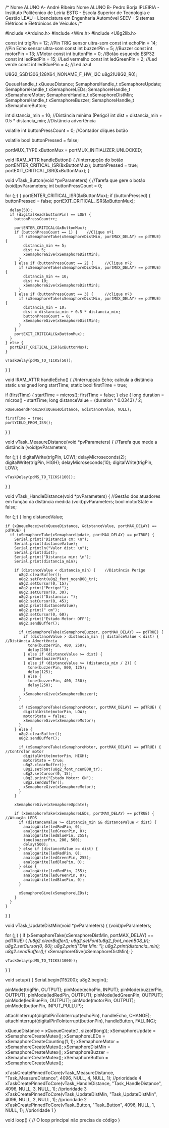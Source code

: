 /*
Nome ALUNO A- André Ribeiro
Nome ALUNO B- Pedro Borja
IPLEIRIA - Instituto Politécnico de Leiria
ESTG - Escola Superior de Tecnologia e Gestão
LEAU - Licenciatura em Engenharia Automóvel
SEEV - Sistemas Elétricos e Eletrónicos de Veículos
/*

#include <Arduino.h>
#include <Wire.h>
#include <U8g2lib.h>

const int trigPin = 12; //Pin TRIG sensor ultra-som
const int echoPin = 14; //Pin Echo sensor ultra-som
const int buzzerPin = 5; //Buzzer
const int motorPin = 13; //Motor
const int buttonPin = 0; //Botão esquerdo ESP32
const int ledRedPin = 15; //Led vermelho
const int ledGreenPin = 2; //Led verde
const int ledBluePin = 4; //Led azul

U8G2_SSD1306_128X64_NONAME_F_HW_I2C u8g2(U8G2_R0);

QueueHandle_t xQueueDistance;
SemaphoreHandle_t xSemaphoreUpdate;
SemaphoreHandle_t xSemaphoreLEDs;
SemaphoreHandle_t xSemaphoreMotor;
SemaphoreHandle_t xSemaphoreDistMin;
SemaphoreHandle_t xSemaphoreBuzzer;
SemaphoreHandle_t xSemaphoreButton;


int distancia_min = 10; //Distância mínima (Perigo)
int dist = distancia_min + 0.5 * distancia_min; //Distância advertência 

volatile int buttonPressCount = 0; //Contador cliques botão 

volatile bool buttonPressed = false;

portMUX_TYPE xButtonMux = portMUX_INITIALIZER_UNLOCKED;

void IRAM_ATTR handleButton() { 	//Interrupção do botão
  portENTER_CRITICAL_ISR(&xButtonMux);
  buttonPressed = true;
  portEXIT_CRITICAL_ISR(&xButtonMux);
}

void vTask_Button(void *pvParameters) { //Tarefa que gere o botão 
  (void)pvParameters;
  int buttonPressCount = 0;

  for (;;) {
    portENTER_CRITICAL_ISR(&xButtonMux);
    if (buttonPressed) {
      buttonPressed = false;
      portEXIT_CRITICAL_ISR(&xButtonMux);

      delay(50);
      if (digitalRead(buttonPin) == LOW) {
        buttonPressCount++;

        portENTER_CRITICAL(&xButtonMux);
        if (buttonPressCount == 1) { 	//Clique nº1
          if (xSemaphoreTake(xSemaphoreDistMin, portMAX_DELAY) == pdTRUE) {
            distancia_min += 5;
            dist += 5;
            xSemaphoreGive(xSemaphoreDistMin);
          }
        } else if (buttonPressCount == 2) { 	//Clique nº2
          if (xSemaphoreTake(xSemaphoreDistMin, portMAX_DELAY) == pdTRUE) {
            distancia_min += 10;
            dist += 10;
            xSemaphoreGive(xSemaphoreDistMin);
          }
        } else if (buttonPressCount == 3) { 	//clique nº3
          if (xSemaphoreTake(xSemaphoreDistMin, portMAX_DELAY) == pdTRUE) {
            distancia_min = 10;
            dist = distancia_min + 0.5 * distancia_min;
            buttonPressCount = 0;
            xSemaphoreGive(xSemaphoreDistMin);
          }
        }
        portEXIT_CRITICAL(&xButtonMux);
      }
    } else {
      portEXIT_CRITICAL_ISR(&xButtonMux);
    }

    vTaskDelay(pdMS_TO_TICKS(50));
  }
}

void IRAM_ATTR handleEcho() {	//Interrupção Echo; calcula a distância
  static unsigned long startTime;
  static bool firstTime = true;

  if (firstTime) {
    startTime = micros();
    firstTime = false;
  } else {
    long duration = micros() - startTime;
    long distanceValue = (duration * 0.0343) / 2;

    xQueueSendFromISR(xQueueDistance, &distanceValue, NULL);

    firstTime = true;
    portYIELD_FROM_ISR();
  }
}

void vTask_MeasureDistance(void *pvParameters) { //Tarefa que mede a distância 
  (void)pvParameters;

  for (;;) {
    digitalWrite(trigPin, LOW);
    delayMicroseconds(2);
    digitalWrite(trigPin, HIGH);
    delayMicroseconds(10);
    digitalWrite(trigPin, LOW);

    vTaskDelay(pdMS_TO_TICKS(100));
  }
}

void vTask_HandleDistance(void *pvParameters) {		//Gestão dos atuadores em função da distância medida
  (void)pvParameters;
  bool motorState = false;

  for (;;) {
    long distanceValue;

    if (xQueueReceive(xQueueDistance, &distanceValue, portMAX_DELAY) == pdTRUE) {
      if (xSemaphoreTake(xSemaphoreUpdate, portMAX_DELAY) == pdTRUE) {
        Serial.print("Distancia cm: \n");
        Serial.print(distanceValue);
        Serial.println("Valor dist: \n");
        Serial.print(dist);
        Serial.print("Distancia min: \n");
        Serial.print(distancia_min);

        if (distanceValue < distancia_min) {	//Distância Perigo 
          u8g2.clearBuffer();
          u8g2.setFont(u8g2_font_ncenB08_tr);
          u8g2.setCursor(0, 15);
          u8g2.print("Perigo!");
          u8g2.setCursor(0, 30);
          u8g2.print("Distancia: ");
          u8g2.setCursor(0, 45);
          u8g2.print(distanceValue);
          u8g2.print(" cm");
          u8g2.setCursor(0, 60);
          u8g2.print("Estado Motor: OFF");
          u8g2.sendBuffer();

          if (xSemaphoreTake(xSemaphoreBuzzer, portMAX_DELAY) == pdTRUE) {
            if (distanceValue > distancia_min || distanceValue < dist) {	//Distância Advertência
              tone(buzzerPin, 400, 250);
              delay(250);
            } else if (distanceValue >= dist) {
              noTone(buzzerPin);
            } else if (distanceValue >= (distancia_min / 2)) {
              tone(buzzerPin, 800, 125);
              delay(125);
            } else {
              tone(buzzerPin, 400, 250);
              delay(250);
            }
            xSemaphoreGive(xSemaphoreBuzzer);
          }

          if (xSemaphoreTake(xSemaphoreMotor, portMAX_DELAY) == pdTRUE) {
            digitalWrite(motorPin, LOW);
            motorState = false;
            xSemaphoreGive(xSemaphoreMotor);
          }
        } else {
          u8g2.clearBuffer();
          u8g2.sendBuffer();

          if (xSemaphoreTake(xSemaphoreMotor, portMAX_DELAY) == pdTRUE) { //Controlar motor
            digitalWrite(motorPin, HIGH);
            motorState = true;
            u8g2.clearBuffer();
            u8g2.setFont(u8g2_font_ncenB08_tr);
            u8g2.setCursor(0, 15);
            u8g2.print("Estado Motor: ON");
            u8g2.sendBuffer();
            xSemaphoreGive(xSemaphoreMotor);
          }
        }

        xSemaphoreGive(xSemaphoreUpdate);

        if (xSemaphoreTake(xSemaphoreLEDs, portMAX_DELAY) == pdTRUE) { 	//Atuação LEDS
          if (distanceValue >= distancia_min && distanceValue < dist) {
            analogWrite(ledRedPin, 0);
            analogWrite(ledGreenPin, 0);
            analogWrite(ledBluePin, 255);
            tone(buzzerPin, 200, 500);
            delay(500);
          } else if (distanceValue >= dist) {
            analogWrite(ledRedPin, 0);
            analogWrite(ledGreenPin, 255);
            analogWrite(ledBluePin, 0);
          } else {
            analogWrite(ledRedPin, 255);
            analogWrite(ledGreenPin, 0);
            analogWrite(ledBluePin, 0);
          }

          xSemaphoreGive(xSemaphoreLEDs);
        }
      }
    }
  }
}



void vTask_UpdateDistMin(void *pvParameters) {
  (void)pvParameters;

  for (;;) {
    if (xSemaphoreTake(xSemaphoreDistMin, portMAX_DELAY) == pdTRUE) {
      /*u8g2.clearBuffer();
      u8g2.setFont(u8g2_font_ncenB08_tr);
      u8g2.setCursor(0, 60);
      u8g2.print("Dist Min: ");
      u8g2.print(distancia_min);
      u8g2.sendBuffer();*/
      xSemaphoreGive(xSemaphoreDistMin);
    }

    vTaskDelay(pdMS_TO_TICKS(1000));
  }
}

void setup() {
  Serial.begin(115200);
  u8g2.begin();

  pinMode(trigPin, OUTPUT);
  pinMode(echoPin, INPUT);
  pinMode(buzzerPin, OUTPUT);
  pinMode(ledRedPin, OUTPUT);
  pinMode(ledGreenPin, OUTPUT);
  pinMode(ledBluePin, OUTPUT);
  pinMode(motorPin, OUTPUT);
  pinMode(buttonPin, INPUT_PULLUP);

  attachInterrupt(digitalPinToInterrupt(echoPin), handleEcho, CHANGE);
  attachInterrupt(digitalPinToInterrupt(buttonPin), handleButton, FALLING);

  xQueueDistance = xQueueCreate(1, sizeof(long));
  xSemaphoreUpdate = xSemaphoreCreateMutex();
  xSemaphoreLEDs = xSemaphoreCreateCounting(1, 1);
  xSemaphoreMotor = xSemaphoreCreateMutex();
  xSemaphoreDistMin = xSemaphoreCreateMutex();
  xSemaphoreBuzzer = xSemaphoreCreateMutex();
  xSemaphoreButton = xSemaphoreCreateMutex();

  xTaskCreatePinnedToCore(vTask_MeasureDistance, "Task_MeasureDistance", 4096, NULL, 4, NULL, 1); //prioridade 4
  xTaskCreatePinnedToCore(vTask_HandleDistance, "Task_HandleDistance", 4096, NULL, 3, NULL, 1); //prioridade 3
  xTaskCreatePinnedToCore(vTask_UpdateDistMin, "Task_UpdateDistMin", 4096, NULL, 2, NULL, 1); //prioridade 2
  xTaskCreatePinnedToCore(vTask_Button, "Task_Button", 4096, NULL, 1, NULL, 1); //prioridade 1
}

void loop() {
  // O loop principal não precisa de código
}
